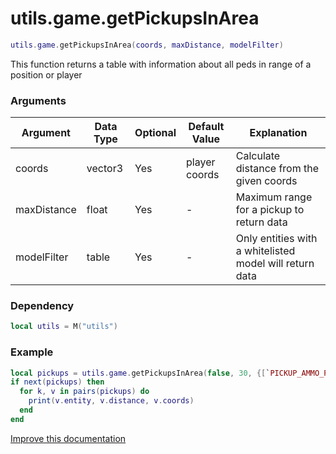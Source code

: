# utils.game.getPickupsInArea

```lua
utils.game.getPickupsInArea(coords, maxDistance, modelFilter)
```
This function returns a table with information about all peds in range of a position or player

### Arguments
| Argument      | Data Type | Optional | Default Value | Explanation |
|---------------|-----------|----------|---------------|-------------|
| coords | vector3 | Yes | player coords | Calculate distance from the given coords |
| maxDistance | float | Yes | - | Maximum range for a pickup to return data |
| modelFilter | table | Yes | - | Only entities with a whitelisted model will return data |

### Dependency
```lua
local utils = M("utils")
```

### Example
```lua
local pickups = utils.game.getPickupsInArea(false, 30, {[`PICKUP_AMMO_PISTOL`]=true, [`PICKUP_WEAPON_PISTOL`]=true})
if next(pickups) then
  for k, v in pairs(pickups) do
    print(v.entity, v.distance, v.coords)
  end
end
```

[Improve this documentation](https://github.com/esx-framework/esx-framework.github.io/blob/development/docs/es_extended2/client/functions/game/getpickupsinarea.md)
